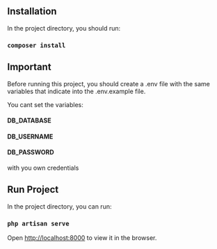 ## Installation

In the project directory, you should run:

### `composer install`

## Important

Before running this project, you should create a .env file with the same variables that indicate into the .env.example file.

You cant set the variables:

#### DB_DATABASE
#### DB_USERNAME
#### DB_PASSWORD

with you own credentials

## Run Project

In the project directory, you can run:

### `php artisan serve`

Open [http://localhost:8000](http://localhost:8000) to view it in the browser.
